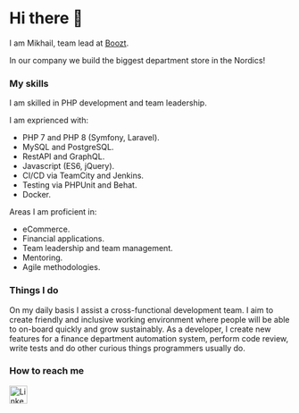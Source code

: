# Hi there 👋

I am Mikhail, team lead at [Boozt](https://www.boozt.com).

In our company we build the biggest department store in the Nordics!

### My skills

I am skilled in PHP development and team leadership.

I am exprienced with:
* PHP 7 and PHP 8 (Symfony, Laravel).
* MySQL and PostgreSQL.
* RestAPI and GraphQL.
* Javascript (ES6, jQuery).
* CI/CD via TeamCity and Jenkins.
* Testing via PHPUnit and Behat.
* Docker.

Areas I am proficient in:
* eCommerce.
* Financial applications.
* Team leadership and team management.
* Mentoring.
* Agile methodologies.

### Things I do

On my daily basis I assist a cross-functional development team. I aim to create friendly and inclusive working environment where people will be able to on-board quickly and grow sustainably. As a developer, I create new features for a finance department automation system, perform code review, write tests and do other curious things programmers usually do.

### How to reach me

<a href="https://www.linkedin.com/in/mikhail-schekotov-968103210/">
  <img width="32px" height="32px" src="https://user-images.githubusercontent.com/1062217/156883182-04f70b8b-44b4-493b-8ba0-dae93b310a40.png" alt="LinkedIn" />
</a>
